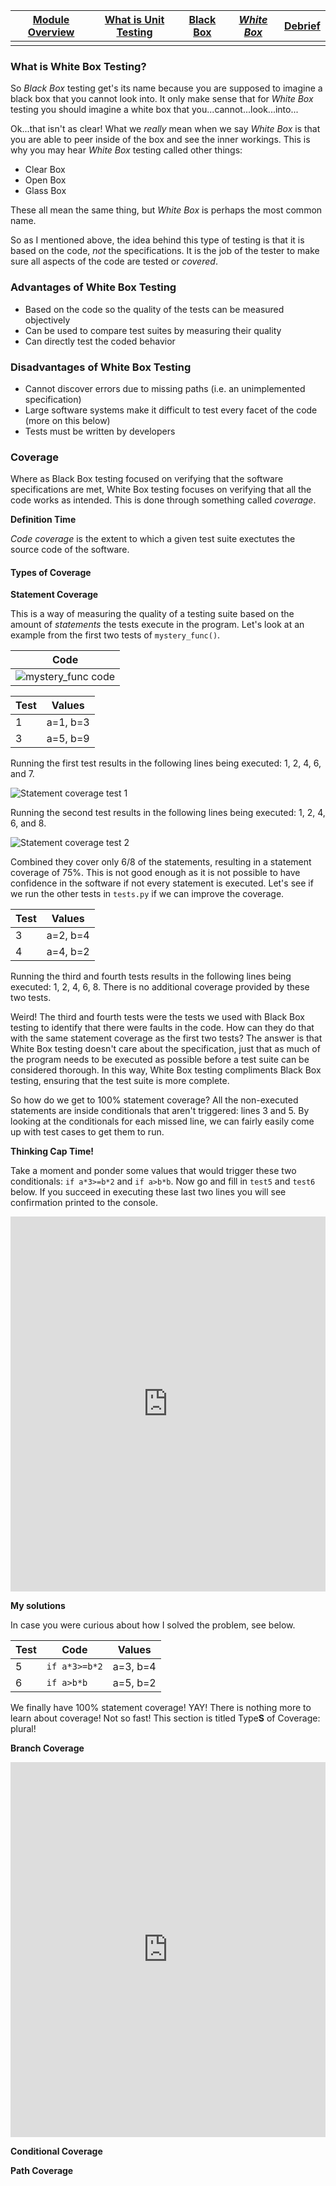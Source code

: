 | [Module Overview](./unittest_module.md) | [What is Unit Testing](./what_is_unit_testing.md) | [Black Box](./black_box.md) | [*White Box*](./white_box.md) | [Debrief](./debrief.md) |
|-----------------|----------------------|-----------|-----------|---------|
|                 |                      |           |           |         |

### What is White Box Testing?

So _Black Box_ testing get's its name because you are supposed to imagine a black box that you cannot look into. It only make sense that for _White Box_ testing you should imagine a white box that you...cannot...look...into...

Ok...that isn't as clear! What we _really_ mean when we say _White Box_ is that you are able to peer inside of the box and see the inner workings. This is why you may hear _White Box_ testing called other things: 

* Clear Box
* Open Box
* Glass Box

These all mean the same thing, but _White Box_ is perhaps the most common name.

So as I mentioned above, the idea behind this type of testing is that it is based on the code, _not_ the specifications. It is the job of the tester to make sure all aspects of the code are tested or _covered_.

### Advantages of White Box Testing

* Based on the code so the quality of the tests can be measured objectively
* Can be used to compare test suites by measuring their quality
* Can directly test the coded behavior

### Disadvantages of White Box Testing

* Cannot discover errors due to missing paths (i.e. an unimplemented specification)
* Large software systems make it difficult to test every facet of the code (more on this below)
* Tests must be written by developers

### Coverage

Where as Black Box testing focused on verifying that the software specifications are met, White Box testing focuses on verifying that all the code works as intended. This is done through something called _coverage_.

**Definition Time**

_Code coverage_ is the extent to which a given test suite exectutes the source code of the software.

#### Types of Coverage

**Statement Coverage**

This is a way of measuring the quality of a testing suite based on the amount of _statements_ the tests execute in the program. Let's look at an example from the first two tests of `mystery_func()`.

| Code                                            |
| ----                                            |
| ![mystery_func code](./images/mystery_func.png) |

| Test | Values   |
| -    | -        |
| 1    | a=1, b=3 |
| 3    | a=5, b=9 |

Running the first test results in the following lines being executed: 1, 2, 4, 6, and 7.

![Statement coverage test 1](./images/statement_coverage1.png)

Running the second test results in the following lines being executed: 1, 2, 4, 6, and 8.

![Statement coverage test 2](./images/statement_coverage2.png)

Combined they cover only 6/8 of the statements, resulting in a statement coverage of 75%. This is not good enough as it is not possible to have confidence in the software if not every statement is executed. Let's see if we run the other tests in `tests.py` if we can improve the coverage.

| Test | Values   |
| -    | -        |
| 3    | a=2, b=4 |
| 4    | a=4, b=2 |

Running the third and fourth tests results in the following lines being executed: 1, 2, 4, 6, 8. There is no additional coverage provided by these two tests.

Weird! The third and fourth tests were the tests we used with Black Box testing to identify that there were faults in the code. How can they do that with the same statement coverage as the first two tests? The answer is that White Box testing doesn't care about the specification, just that as much of the program needs to be executed as possible before a test suite can be considered thorough. In this way, White Box testing compliments Black Box testing, ensuring that the test suite is more complete.

So how do we get to 100% statement coverage? All the non-executed statements are inside conditionals that aren't triggered: lines 3 and 5. By looking at the conditionals for each missed line, we can fairly easily come up with test cases to get them to run.

**Thinking Cap Time!** 

Take a moment and ponder some values that would trigger these two conditionals: `if a*3>=b*2` and `if a>b*b`. Now go and fill in `test5` and `test6` below. If you succeed in executing these last two lines you will see confirmation printed to the console.

<iframe height="600px" width="100%" src="https://repl.it/@ericianni/whitebox1?lite=true" scrolling="no" frameborder="no" allowtransparency="true" allowfullscreen="true" sandbox="allow-forms allow-pointer-lock allow-popups allow-same-origin allow-scripts allow-modals"></iframe>

**My solutions**

In case you were curious about how I solved the problem, see below.

| Test | Code          | Values   |
| ---- | ----          | ------   |
| 5    | `if a*3>=b*2` | a=3, b=4 |
| 6    | `if a>b*b`    | a=5, b=2 |

We finally have 100% statement coverage! YAY! There is nothing more to learn about coverage! Not so fast! This section is titled Type**S** of Coverage: plural!

**Branch Coverage**

<iframe height="600px" width="100%" src="https://repl.it/@ericianni/whitebox2?lite=true" scrolling="no" frameborder="no" allowtransparency="true" allowfullscreen="true" sandbox="allow-forms allow-pointer-lock allow-popups allow-same-origin allow-scripts allow-modals"></iframe>

**Conditional Coverage**

**Path Coverage**


